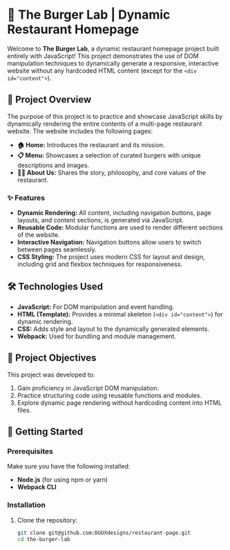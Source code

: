 # 🍔 The Burger Lab | Dynamic Restaurant Homepage

Welcome to **The Burger Lab**, a dynamic restaurant homepage project built entirely with JavaScript! This project demonstrates the use of DOM manipulation techniques to dynamically generate a responsive, interactive website without any hardcoded HTML content (except for the `<div id="content">`).

## 🌟 Project Overview

The purpose of this project is to practice and showcase JavaScript skills by dynamically rendering the entire contents of a multi-page restaurant website. The website includes the following pages:

- **🏠 Home:** Introduces the restaurant and its mission.
- **📋 Menu:** Showcases a selection of curated burgers with unique descriptions and images.
- **👨‍🍳 About Us:** Shares the story, philosophy, and core values of the restaurant.

### ✨ Features

- **Dynamic Rendering:** All content, including navigation buttons, page layouts, and content sections, is generated via JavaScript.
- **Reusable Code:** Modular functions are used to render different sections of the website.
- **Interactive Navigation:** Navigation buttons allow users to switch between pages seamlessly.
- **CSS Styling:** The project uses modern CSS for layout and design, including grid and flexbox techniques for responsiveness.

## 🛠️ Technologies Used

- **JavaScript:** For DOM manipulation and event handling.
- **HTML (Template):** Provides a minimal skeleton (`<div id="content">`) for dynamic rendering.
- **CSS:** Adds style and layout to the dynamically generated elements.
- **Webpack:** Used for bundling and module management.

## 🎯 Project Objectives

This project was developed to:

1. Gain proficiency in JavaScript DOM manipulation.
2. Practice structuring code using reusable functions and modules.
3. Explore dynamic page rendering without hardcoding content into HTML files.

## 🚀 Getting Started

### Prerequisites

Make sure you have the following installed:

- **Node.js** (for using npm or yarn)
- **Webpack CLI**

### Installation

1. Clone the repository:

   ```bash
   git clone git@github.com:DGUXdesigns/restaurant-page.git
   cd the-burger-lab
